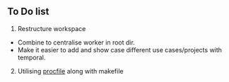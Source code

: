 ## To Do list

1. Restructure workspace
 - Combine to centralise worker in root dir.
 - Make it easier to add and show case different use cases/projects with temporal.
2. Utilising [procfile](https://devcenter.heroku.com/articles/procfile) along with makefile